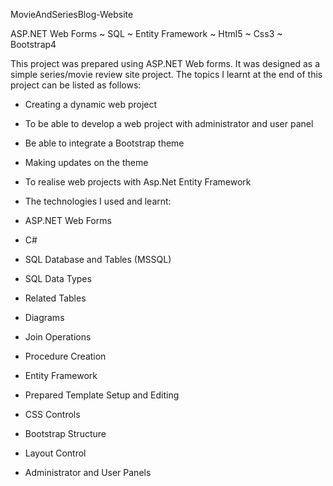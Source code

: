 MovieAndSeriesBlog-Website

ASP.NET Web Forms ~ SQL ~ Entity Framework ~ Html5 ~ Css3 ~ Bootstrap4

This project was prepared using ASP.NET Web forms. It was designed as a simple series/movie review site project. The topics I learnt at the end of this project can be listed as follows:

- Creating a dynamic web project
- To be able to develop a web project with administrator and user panel
- Be able to integrate a Bootstrap theme
- Making updates on the theme
- To realise web projects with Asp.Net Entity Framework
- The technologies I used and learnt:

- ASP.NET Web Forms 
- C#
- SQL Database and Tables (MSSQL)
- SQL Data Types
- Related Tables
- Diagrams
- Join Operations
- Procedure Creation
- Entity Framework 
- Prepared Template Setup and Editing
- CSS Controls
- Bootstrap Structure
- Layout Control
- Administrator and User Panels
